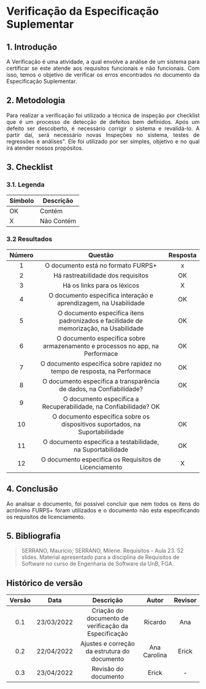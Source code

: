 # Verificação da Especificação Suplementar

## 1. Introdução
<p style="text-align: justify;"> A Verificação é uma atividade, a qual envolve a análise de um sistema para certificar se este atende aos requisitos funcionais e não funcionais. Com isso, temos o objetivo de verificar os erros encontrados no documento da Especificação Suplementar.
</p>

## 2. Metodologia
<p style="text-align: justify;">Para realizar a verificação foi utilizado a técnica de inspeção por checklist que é um processo de detecção de defeitos bem definidos. Após um defeito ser descoberto, é necessário corrigir o sistema e revalidá-lo. A partir daí, será necessário novas Inspeções no sistema, testes de regressões e análises". Ele foi utilizado por ser simples, objetivo e no qual irá atender nossos propósitos.
</p>

## 3. Checklist

### 3.1. Legenda
|Símbolo|Descrição|
|--|--|
|OK|Contém|
|X|Não Contém|

### 3.2 Resultados

|Número|Questão|Resposta|
|:-:|:-:|:-:|
|1| O documento está no formato FURPS+  |x|
|2| Há rastreabilidade dos requisitos | OK |
|3| Há os links para os léxicos | X |
|4| O documento especifica interação e aprendizagem, na Usabilidade | OK |
|5| O documento especifica itens padronizados e facilidade de memorização, na Usabilidade | OK |
|6| O documento especifica sobre armazenamento e processos no app, na Performace | OK |
|7| O documento especifica sobre rapidez no tempo de resposta, na Performace | OK |
|8| O documento especifica a transparência de dados, na Confiabilidade? | OK |
|9| O documento especifica a Recuperabilidade, na Confiabilidade?  OK |
|10| O documento especifica sobre os dispositivos suportados, na Suportabilidade  | OK | 
|11| O documento especifica a testabilidade, na Suportabilidade | OK | 
|12| O documento especifica os Requisitos de Licenciamento | X | 

## 4. Conclusão
<p style="text-align: justify;">Ao analisar o documento, foi possível concluir que nem todos os itens do acrônimo FURPS+ foram utilizados e o documento não esta especificando os requisitos de licenciamento.
</p>

## 5. Bibliografia

> SERRANO, Maurício; SERRANO, Milene. Requisitos - Aula 23. 52 slides. Material apresentado para a disciplina de Requisitos de Software no curso de Engenharia de Software da UnB, FGA.

## Histórico de versão

|Versão | Data | Descrição | Autor|  Revisor |
| :--: | :--: | :--: | :--: | :--:  |
| 0.1 | 23/03/2022  | Criação do documento de verificação da Especificação | Ricardo | Ana |
| 0.2 | 22/04/2022 | Ajustes e correção da estrutura do documento | Ana Carolina | Erick  |
|  0.3   | 23/04/2022 | Revisão do documento | Erick | -  |